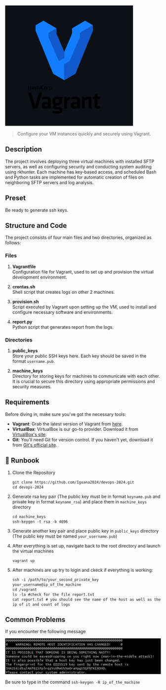 ![alt text](image.png)


> Configure your VM instances quickly and securely using Vagrant.

## Description
The project involves deploying three virtual machines with installed SFTP servers, as well as configuring security and conducting system auditing using rkhunter. Each machine has key-based access, and scheduled Bash and Python tasks are implemented for automatic creation of files on neighboring SFTP servers and log analysis.

## Preset
Be ready to generate ssh keys.

## Structure and Code

The project consists of four main files and two directories, organized as follows:

### Files

1. **Vagrantfile**  
   Configuration file for Vagrant, used to set up and provision the virtual development environment.
   
2. **crontas.sh**  
   Shell script that creates logs on other 2 machines.

3. **provision.sh**  
   Script executed by Vagrant upon setting up the VM, used to install and configure necessary software and environments.

4. **report.py**  
   Python script that generates report from the logs.

### Directories

1. **public_keys**  
   Store your public SSH keys here. Each key should be saved in the format `username.pub`.

2. **machine_keys**  
   Directory for storing keys for machines to communicate with each other. It is crucial to secure this directory using appropriate permissions and security measures.




## Requirements

Before diving in, make sure you've got the necessary tools:

- **Vagrant**: Grab the latest version of Vagrant from [here](https://www.vagrantup.com/downloads.html).
- **VirtualBox**: VirtualBox is our go-to provider. Download it from [VirtualBox's site](https://www.virtualbox.org/wiki/Downloads).
- **Git**: You'll need Git for version control. If you haven't yet, download it from [Git's official site](https://git-scm.com/downloads).

## :wrench: Runbook

1. Clone the Repository
    ```
    git clone https://github.com/Iguana2024/devops-2024.git
    cd devops-2024
    ```

2. Generate rsa key pair (The public key must be in format `keyname.pub` and  private key in format `keyname_rsa`) and place them in `machine_keys` directory
    ```
    cd machine_keys
    ssh-keygen -t rsa -b 4096
    ```

3. Generate another key pair and place public key in  `public_keys` directory (The public key must be named `your_username.pub`) 

4. After everything is set up, navigate back to the root directory and launch the virtual machines
    ```
    vagrant up
    ```

5. After machines are up try to login and ckeck if everything is working:
    ```
    ssh -i /path/to/your_second_private_key your_username@ip_of_the_machine
    cd /vagrant
    ls -la #check for the file report.txt
    cat report.txt # you should see the name of the host as well as the ip of it and count of logs
    ```

## Common Problems

If you encounter the following message

![alt text](image-1.png)

Be sure to type in the command
    ```
    ssh-keygen -R ip_of_the_machine
    ```

